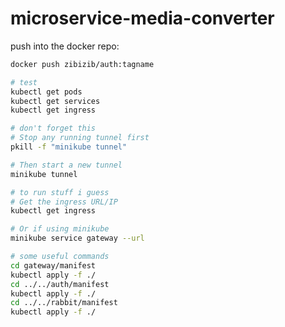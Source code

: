 # microservice-media-converter

push into the docker repo:

```sh
docker push zibizib/auth:tagname
```

```sh
# test
kubectl get pods
kubectl get services
kubectl get ingress
```

```sh
# don't forget this
# Stop any running tunnel first
pkill -f "minikube tunnel"

# Then start a new tunnel
minikube tunnel
```

```sh
# to run stuff i guess
# Get the ingress URL/IP
kubectl get ingress

# Or if using minikube
minikube service gateway --url

# some useful commands
cd gateway/manifest
kubectl apply -f ./
cd ../../auth/manifest
kubectl apply -f ./
cd ../../rabbit/manifest
kubectl apply -f ./
```
